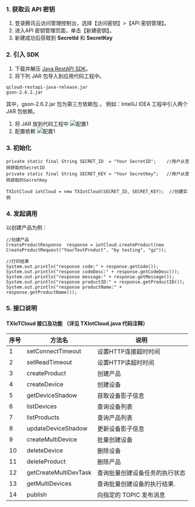 ### 1. 获取云 API 密钥

1. 登录腾讯云访问管理控制台，选择【访问密钥】>【API 密钥管理】。
2. 进入API 密钥管理页面，单击【新建密钥】。
3. 新建成功后获取到 **SecretId** 和 **SecretKey**


### 2. 引入 SDK

1. 下载并解压 [Java RestAPI SDK](https://mc.qcloudimg.com/static/archive/3421d16447a99bebf042880b7fadc8e1/qcloud-restapi-java-release-1.0.0.zip)。
2. 将下列 JAR 包导入到应用代码工程中。
```
qcloud-restapi-java-release.jar
gson-2.6.2.jar
```
其中，gson-2.6.2.jar 包为第三方依赖包 。
例如：IntelliJ IDEA 工程中引入两个 JAR 包依赖。
 1. 将 JAR 放到代码工程中
![配置1](https://mc.qcloudimg.com/static/img/d7bc0f601398e989c759d553ab3f3d07/restapi-java-config-step1.png
)
 2. 配置依赖
![配置1](https://mc.qcloudimg.com/static/img/be64061452a5e2ce92d6534cef2aa281/restapi-java-config-step2.png)

 
### 3. 初始化

```
private static final String SECRET_ID  = "Your SecretID";    //用户从官网获取的SecretID
private static final String SECRET_KEY = "Your SecretKey";   //用户从官网获取的SecretKey

TXIotCloud iotCloud = new TXIotCloud(SECRET_ID, SECRET_KEY);  //创建实例
```
 

### 4. 发起调用
以创建产品为例：

```
//创建产品 
CreateProductResponse  response = iotCloud.createProduct(new CreateProductRequest("YourTestProduct", "by testing", "gz"));

//打印结果
System.out.println("response code:" + response.getCode());
System.out.println("response codeDesc:" + response.getCodeDesc());
System.out.println("response message:" + response.getMessage());
System.out.println("response productID:" + response.getProductID());
System.out.println("response productName:" + response.getProductName());
```



### 5. 接口说明
####  TXIoTCloud 接口及功能 （详见 TXIotCloud.java 代码注释）

| 序号  |         方法名         | 说明                          |
| ---- | --------------------- | ------------------------------|
| 1    | setConnectTimeout     | 设置HTTP连接超时时间             |
| 2    | setReadTimeout        | 设置HTTP读超时时间              |
| 3    | createProduct         | 创建产品                       |
| 4    | createDevice          | 创建设备                       |
| 5    | getDeviceShadow       | 获取设备影子信息                |
| 6    | listDevices           | 查询设备列表                    |
| 7    | listProducts          | 查询产品列表                    |
| 8    | updateDeviceShadow    | 更新设备影子信息                 |
| 9    | createMultiDevice     | 批量创建设备                    |
| 10   | deleteDevice          | 删除设备                        |
| 11   | deleteProduct         | 删除产品                        |
| 12   | getCreateMultiDevTask | 查询批量创建设备任务的执行状态      |
| 13   | getMultiDevices       | 查询批量创建设备的执行结果.        |
| 14   | publish               | 向指定的 TOPIC 发布消息          |

